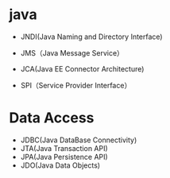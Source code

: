 
# java

- JNDI(Java Naming and Directory Interface)
- JMS（Java Message Service）
- JCA(Java EE Connector Architecture)


- SPI（Service Provider Interface）

# Data Access

- JDBC(Java DataBase Connectivity)
- JTA(Java Transaction API)
- JPA(Java Persistence API)
- JDO(Java Data Objects)